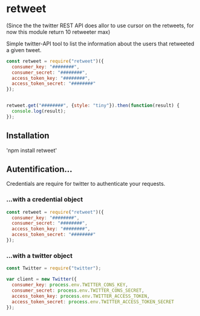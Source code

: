 # retweet

(Since the the twitter REST API does allor to use cursor on the retweets, for now this module return 10 retweeter max)

Simple twitter-API tool to list the information about the users that retweeted a given tweet. 

```javascript
const retweet = require("retweet")({
  consumer_key: "########",
  consumer_secret: "########",
  access_token_key: "########",
  access_token_secret: "########"
});


retweet.get("########", {style: "tiny"}).then(function(result) {
  console.log(result);
});
```
## Installation

'npm install retweet'

## Autentification...

Credentials are require for twitter to authenticate your requests.

### ...with a credential object

```javascript
const retweet = require("retweet")({
  consumer_key: "########",
  consumer_secret: "########",
  access_token_key: "########",
  access_token_secret: "########"
});
```

### ...with a twitter object

```javascript
const Twitter = require("twitter");

var client = new Twitter({
  consumer_key: process.env.TWITTER_CONS_KEY,
  consumer_secret: process.env.TWITTER_CONS_SECRET,
  access_token_key: process.env.TWITTER_ACCESS_TOKEN,
  access_token_secret: process.env.TWITTER_ACCESS_TOKEN_SECRET
});
```